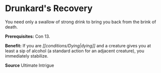 ﻿---
cssclass: [feats]

---
# Drunkard's Recovery

You need only a swallow of strong drink to bring you back from the brink of death.

**Prerequisites:** Con 13.

**Benefit:** If you are _[[conditions/Dying|dying]]_ and a creature gives you at least a sip of alcohol (a standard action for an adjacent creature), you immediately stabilize.

**Source** Ultimate Intrigue